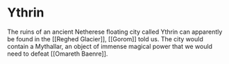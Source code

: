 # Ythrin
The ruins of an ancient Netherese floating city called Ythrin can apparently be found in the [[Reghed Glacier]], [[Gorom]] told us. The city would contain a Mythallar, an object of immense magical power that we would need to defeat [[Omareth Baenre]].